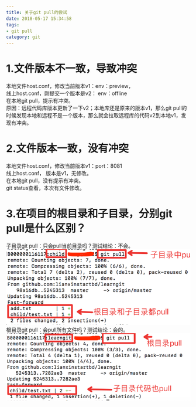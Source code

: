 ```yaml
---
title: 关于git pull的尝试
date: 2018-05-17 15:34:58
tags:      
- git pull
category: git
---
```

# 1.文件版本不一致，导致冲突
本地文件host.conf，修改当前版本v1：env：preview，  
线上host.conf，刚提交一个版本是v2： env：offline  
在本地git pull，提示有冲突。  
原因：远程代码库版本更新了一下v2；本地库还是原来的版本v1，那么git pull的时候发现本地和远程不是一个版本，那么就会拉取远程库的代码v2到本地v1，发现有冲突。
# 2.文件版本一致，没有冲突
本地文件host.conf，修改当前版本v1：port：8081  
线上host.conf， 版本是v1，无修改。  
在本地git pull，没有提示有冲突。  
git status查看，本次有文件修改。 
# 3.在项目的根目录和子目录，分别git pull是什么区别？
子目录git pull：只会pull当前目录吗？测试结论：不会。  
![](/images/git/git-child-pull.png)  
根目录git pull：会pull所有文件吗？测试结论：会的。  
![](/images/git/git-root-pull.png)


